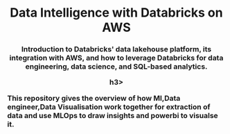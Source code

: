<h1 align="center">Data Intelligence with Databricks on AWS</h1>
<h3 align="center">Introduction to Databricks' data lakehouse platform, its integration with AWS, and how to leverage Databricks for data engineering, data science, and SQL-based analytics.

h3>




<p align="left">
This repository gives the overview of how Ml,Data engineer,Data Visualisation work together for extraction of data and use MLOps to draw insights and powerbi to visualse it.
</p>
